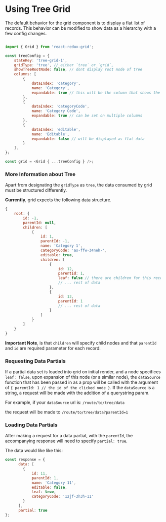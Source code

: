 # Using Tree Grid

The default behavior for the grid component is to display a flat list of records. This behavior can be modified to show data as a hierarchy with a few config changes.

````js

import { Grid } from 'react-redux-grid';

const treeConfig = {
    stateKey: 'tree-grid-1',
    gridType: 'tree', // either `tree` or `grid`,
    showTreeRootNode: false, // dont display root node of tree
    columns: [
        {
            dataIndex: 'category',
            name: 'Category',
            expandable: true // this will be the column that shows the nested hierarchy
        },
        {
            dataIndex: 'categoryCode',
            name: 'Category Code',
            expandable: true // can be set on multiple columns
        },
        {
            dataIndex: 'editable',
            name: 'Editable',
            expandable: false // will be displayed as flat data
        }
    ],
};

const grid = <Grid { ...treeConfig } />;

````

### More Information about Tree

Apart from designating the `gridType` as `tree`, the data consumed by grid must be structured differently.

**Currently**, grid expects the following data structure.

````js
{
    root: {
        id: -1,
        parentId: null,
        children: [
            {
                id: 1,
                parentId: -1,
                name: 'Category 1',
                categoryCode: 'as-ffw-34neh-',
                editable: true,
                children: [
                    {
                        id: 12,
                        parentId: 1,
                        leaf: false // there are children for this record that haven't been fetched yet
                        // ... rest of data
                    },
                    {
                        id: 13,
                        parentId: 1
                        // ... rest of data
                    }
                ]
            }
        ]
    }
}
````

**Important Note**, is that `children` will specify child nodes and that `parentId` and `id` are required parameter for each record.

### Requesting Data Partials

If a partial data set is loaded into grid on initial render, and a node specifices `leaf: false`, upon expansion of this node (or a similar node), the `dataSource` function that has been passed in as a prop will be called with the argument of `{ parentId: 1 // the id of the clicked node }`. If the `dataSource` is a string, a request will be made with the addition of a querystring param.

For example, if your `dataSource` url is: `/route/to/tree/data`

the request will be made to `/route/to/tree/data?parentId=1`

### Loading Data Partials

After making a request for a data partial, with the `parentId`, the accompanying response will need to specify `partial: true`.

The data would like like this:

````js
const response = {
      data: [
        {
            id: 11,
            parentId: 1,
            name: 'Category 11',
            editable: false,
            leaf: true,
            categoryCode: '12jf-3h3h-11'
        }
      ],
      partial: true
};
